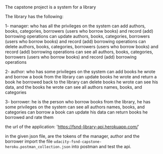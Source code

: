 The capstone project is a system for a library

The library has the following:

1- manager: who has all the privileges on the system
can add authors, books, categories, borrowers (users who borrow books) and record (add) borrowing operations
can update authors, books, categories, borrowers (users who borrow books) and record (add) borrowing operations
can delete authors, books, categories, borrowers (users who borrow books) and record (add) borrowing operations
can see all authors, books, categories, borrowers (users who borrow books) and record (add) borrowing operations

2- author: who has some privileges on the system
can add books he wrote and borrow a book from the library
can update books he wrote and return a book he borrowed back to the library
can delete books he wrote
can see his data, and the books he wrote
can see all authors names, books, and categories

3- borrower: he is the person who borrow books from the library, he has some privileges on the system
can see all authors names, books, and categories
can borrow a book
can update his data
can return books he borrowed and rate them

the url of the application: 'https://fsnd-library-api.herokuapp.com/'

in the given json file, are the tokens of the manager, author and the borrower
import the file `udacity-fsnd-capstone-heroku.postman_collection.json`
into postman and test the api.
